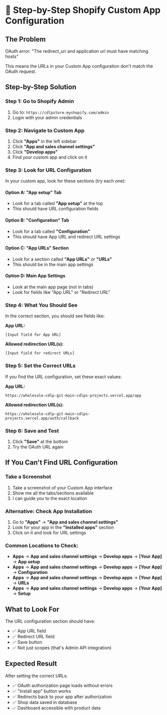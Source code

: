 # 🔧 Step-by-Step Shopify Custom App Configuration

## The Problem
OAuth error: "The redirect_uri and application url must have matching hosts"

This means the URLs in your Custom App configuration don't match the OAuth request.

## Step-by-Step Solution

### Step 1: Go to Shopify Admin
1. Go to: `https://cdlpstore.myshopify.com/admin`
2. Login with your admin credentials

### Step 2: Navigate to Custom App
1. Click **"Apps"** in the left sidebar
2. Click **"App and sales channel settings"**
3. Click **"Develop apps"**
4. Find your custom app and click on it

### Step 3: Look for URL Configuration
In your custom app, look for these sections (try each one):

#### Option A: "App setup" Tab
- Look for a tab called **"App setup"** at the top
- This should have URL configuration fields

#### Option B: "Configuration" Tab
- Look for a tab called **"Configuration"**
- This should have App URL and redirect URL settings

#### Option C: "App URLs" Section
- Look for a section called **"App URLs"** or **"URLs"**
- This should be in the main app settings

#### Option D: Main App Settings
- Look at the main app page (not in tabs)
- Look for fields like "App URL" or "Redirect URL"

### Step 4: What You Should See
In the correct section, you should see fields like:

**App URL:**
```
[Input field for App URL]
```

**Allowed redirection URL(s):**
```
[Input field for redirect URLs]
```

### Step 5: Set the Correct URLs
If you find the URL configuration, set these exact values:

**App URL:**
```
https://wholesale-cdlp-git-main-cdlps-projects.vercel.app/app
```

**Allowed redirection URL(s):**
```
https://wholesale-cdlp-git-main-cdlps-projects.vercel.app/auth/callback
```

### Step 6: Save and Test
1. Click **"Save"** at the bottom
2. Try the OAuth URL again

## If You Can't Find URL Configuration

### Take a Screenshot
1. Take a screenshot of your Custom App interface
2. Show me all the tabs/sections available
3. I can guide you to the exact location

### Alternative: Check App Installation
1. Go to **"Apps"** → **"App and sales channel settings"**
2. Look for your app in the **"Installed apps"** section
3. Click on it and look for URL settings

### Common Locations to Check:
- **Apps** → **App and sales channel settings** → **Develop apps** → **[Your App]** → **App setup**
- **Apps** → **App and sales channel settings** → **Develop apps** → **[Your App]** → **Configuration**
- **Apps** → **App and sales channel settings** → **Develop apps** → **[Your App]** → **URLs**
- **Apps** → **App and sales channel settings** → **Develop apps** → **[Your App]** → **Setup**

## What to Look For
The URL configuration section should have:
- ✅ App URL field
- ✅ Redirect URL field
- ✅ Save button
- ✅ Not just scopes (that's Admin API integration)

## Expected Result
After setting the correct URLs:
- ✅ OAuth authorization page loads without errors
- ✅ "Install app" button works
- ✅ Redirects back to your app after authorization
- ✅ Shop data saved in database
- ✅ Dashboard accessible with product data
